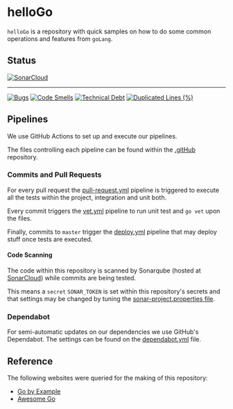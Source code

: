 # helloGo

`helloGo` is a repository with quick samples on how to do some common operations and features from `goLang`.

## Status

[![SonarCloud](https://sonarcloud.io/images/project_badges/sonarcloud-orange.svg)](https://sonarcloud.io/summary/new_code?id=rodolphocastro_hellogo)

---

[![Bugs](https://sonarcloud.io/api/project_badges/measure?project=rodolphocastro_hellogo&metric=bugs)](https://sonarcloud.io/summary/new_code?id=rodolphocastro_hellogo)
[![Code Smells](https://sonarcloud.io/api/project_badges/measure?project=rodolphocastro_hellogo&metric=code_smells)](https://sonarcloud.io/summary/new_code?id=rodolphocastro_hellogo)
[![Technical Debt](https://sonarcloud.io/api/project_badges/measure?project=rodolphocastro_hellogo&metric=sqale_index)](https://sonarcloud.io/summary/new_code?id=rodolphocastro_hellogo)
[![Duplicated Lines (%)](https://sonarcloud.io/api/project_badges/measure?project=rodolphocastro_hellogo&metric=duplicated_lines_density)](https://sonarcloud.io/summary/new_code?id=rodolphocastro_hellogo)

## Pipelines

We use GitHub Actions to set up and execute our pipelines.

The files controlling each pipeline can be found within the [.gitHub](./.github) repository.

### Commits and Pull Requests

For every pull request the [pull-request.yml](./.github/workflows/pull-request.yml) pipeline is triggered to execute all the
tests within the project, integration and unit both.

Every commit triggers the [vet.yml](./.github/workflows/vet.yml) pipeline to run unit test and `go vet` upon the files.

Finally, commits to `master` trigger the [deploy.yml](./.github/workflows/deploy.yml) pipeline that may deploy stuff once tests are executed.

#### Code Scanning

The code within this repository is scanned by Sonarqube (hosted at [SonarCloud](https://sonarcloud.io/)) while commits are being tested. 

This means a `secret` `SONAR_TOKEN` is set within this repository's secrets and that settings may be changed by tuning the [sonar-project.properties file](sonar-project.properties).

### Dependabot

For semi-automatic updates on our dependencies we use GitHub's Dependabot. The settings can be found on
the [dependabot.yml](./.github/dependabot.yml) file.

## Reference

The following websites were queried for the making of this repository:

+ [Go by Example](https://gobyexample.com/)
+ [Awesome Go](https://github.com/avelino/awesome-go)